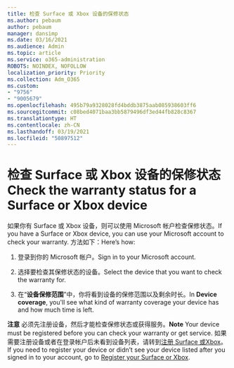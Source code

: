 ```yaml
---
title: 检查 Surface 或 Xbox 设备的保修状态
ms.author: pebaum
author: pebaum
manager: dansimp
ms.date: 03/16/2021
ms.audience: Admin
ms.topic: article
ms.service: o365-administration
ROBOTS: NOINDEX, NOFOLLOW
localization_priority: Priority
ms.collection: Adm_O365
ms.custom:
- "9756"
- "9005679"
ms.openlocfilehash: 495b79a9328028fd4bddb3875aab085938603ff6
ms.sourcegitcommit: c08bed4071baa3bb5879496df3ed44fb828c8367
ms.translationtype: HT
ms.contentlocale: zh-CN
ms.lasthandoff: 03/19/2021
ms.locfileid: "50897512"
---
```

# <a name="check-the-warranty-status-for-a-surface-or-xbox-device"></a><span data-ttu-id="44246-102">检查 Surface 或 Xbox 设备的保修状态</span><span class="sxs-lookup"><span data-stu-id="44246-102">Check the warranty status for a Surface or Xbox device</span></span>

<span data-ttu-id="44246-103">如果你有 Surface 或 Xbox 设备，则可以使用 Microsoft 帐户检查保修状态。</span><span class="sxs-lookup"><span data-stu-id="44246-103">If you have a Surface or Xbox device, you can use your Microsoft account to check your warranty.</span></span> <span data-ttu-id="44246-104">方法如下：</span><span class="sxs-lookup"><span data-stu-id="44246-104">Here’s how:</span></span>

1. <span data-ttu-id="44246-105">登录到你的 Microsoft 帐户。</span><span class="sxs-lookup"><span data-stu-id="44246-105">Sign in to your Microsoft account.</span></span> 

1. <span data-ttu-id="44246-106">选择要检查其保修状态的设备。</span><span class="sxs-lookup"><span data-stu-id="44246-106">Select the device that you want to check the warranty for.</span></span>

1. <span data-ttu-id="44246-107">在“**设备保修范围**”中，你将看到设备的保修范围以及剩余时长。</span><span class="sxs-lookup"><span data-stu-id="44246-107">In **Device coverage**, you'll see what kind of warranty coverage your device has and how much time is left.</span></span>

<span data-ttu-id="44246-108">**注意** 必须先注册设备，然后才能检查保修状态或获得服务。</span><span class="sxs-lookup"><span data-stu-id="44246-108">**Note** Your device must be registered before you can check your warranty or get service.</span></span> <span data-ttu-id="44246-109">如果需要注册设备或者在登录帐户后未看到设备列表，请转到[注册 Surface 或Xbox](https://support.microsoft.com/surface/register-your-surface-or-xbox-fd7d73f8-b0e6-c9fa-e83b-0b64652e2376)。</span><span class="sxs-lookup"><span data-stu-id="44246-109">If you need to register your device or didn’t see your device listed after you signed in to your account, go to [Register your Surface or Xbox](https://support.microsoft.com/surface/register-your-surface-or-xbox-fd7d73f8-b0e6-c9fa-e83b-0b64652e2376).</span></span>
